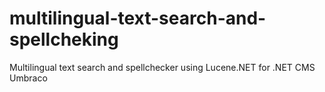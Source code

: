 # multilingual-text-search-and-spellcheking
Multilingual text search and spellchecker using Lucene.NET for .NET CMS Umbraco
